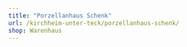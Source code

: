 ```yaml
---
title: "Porzellanhaus Schenk"
url: /kirchheim-unter-teck/porzellanhaus-schenk/
shop: Warenhaus
---
```

